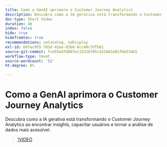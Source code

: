 ```yaml
---
title: Como a GenAI aprimora o Customer Journey Analytics
description: Descubra como a IA gerativa está transformando o Customer Journey Analytics ao encontrar insights, capacitar usuários e tornar a análise de dados mais acessível.
doc-type: Short Video
duration: 48
index: false
hide: true
hidefromtoc: true
recommendations: noCatalog, noDisplay
exl-id: bbfac955-703d-41ee-82b8-8cc40c7dfb61
source-git-commit: fcd55a4fd007ec32d1bf05c431663a01fbb534b5
workflow-type: tm+mt
source-wordcount: '52'
ht-degree: 0%

---
```


# Como a GenAI aprimora o Customer Journey Analytics

Descubra como a IA gerativa está transformando o Customer Journey Analytics ao encontrar insights, capacitar usuários e tornar a análise de dados mais acessível.

<!-- 62_S106_3442453_47_how-genai-enhances-customer-journey-analytics -->
>[!VIDEO](https://video.tv.adobe.com/v/3459994/?learn=on&enablevpops=true&captions=por_br)
